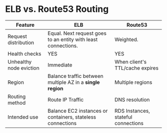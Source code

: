# ELB vs. Route53 Routing

| Feature                 | ELB                                                           | Route53                             |
|-------------------------|---------------------------------------------------------------|-------------------------------------|
| Request distribution    | Equal. Next request goes to an entity with least connections. | Weighted.                           |
| Health checks           | YES                                                           | YES                                 |
| Unhealthy node eviction | Immediate                                                     | When client's TTL/cache expires     |
| Region                  | Balance traffic between multiple AZ in a **single region**    | Multiple regions                    |
| Routing method          | Route IP Traffic                                              | DNS resolution                      |
| Intended use            | Balance EC2 instances or containers, stateless connections    | RDS Instances, stateful connections |
